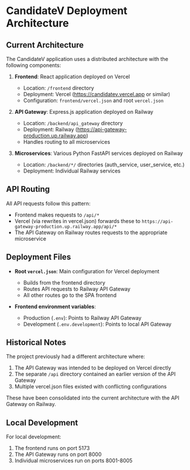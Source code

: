 # CandidateV Deployment Architecture

## Current Architecture

The CandidateV application uses a distributed architecture with the following components:

1. **Frontend**: React application deployed on Vercel
   - Location: `/frontend` directory
   - Deployment: Vercel (https://candidatev.vercel.app or similar)
   - Configuration: `frontend/vercel.json` and root `vercel.json`

2. **API Gateway**: Express.js application deployed on Railway
   - Location: `/backend/api_gateway` directory
   - Deployment: Railway (https://api-gateway-production.up.railway.app)
   - Handles routing to all microservices

3. **Microservices**: Various Python FastAPI services deployed on Railway
   - Location: `/backend/*/` directories (auth_service, user_service, etc.)
   - Deployment: Individual Railway services

## API Routing

All API requests follow this pattern:
- Frontend makes requests to `/api/*`
- Vercel (via rewrites in vercel.json) forwards these to `https://api-gateway-production.up.railway.app/api/*`
- The API Gateway on Railway routes requests to the appropriate microservice

## Deployment Files

- **Root `vercel.json`**: Main configuration for Vercel deployment
  - Builds from the frontend directory
  - Routes API requests to Railway API Gateway
  - All other routes go to the SPA frontend

- **Frontend environment variables**:
  - Production (`.env`): Points to Railway API Gateway
  - Development (`.env.development`): Points to local API Gateway

## Historical Notes

The project previously had a different architecture where:
1. The API Gateway was intended to be deployed on Vercel directly
2. The separate `/api` directory contained an earlier version of the API Gateway
3. Multiple vercel.json files existed with conflicting configurations

These have been consolidated into the current architecture with the API Gateway on Railway.

## Local Development

For local development:
1. The frontend runs on port 5173
2. The API Gateway runs on port 8000
3. Individual microservices run on ports 8001-8005 